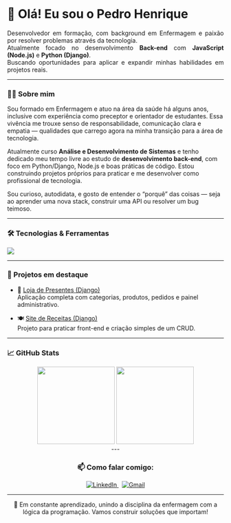 <h1 align="left">👋 Olá! Eu sou o Pedro Henrique</h1>

<p align="justify">
  Desenvolvedor em formação, com background em Enfermagem e paixão por resolver problemas através da tecnologia.<br>
  Atualmente focado no desenvolvimento <strong>Back-end</strong> com <strong>JavaScript (Node.js)</strong> e <strong>Python (Django)</strong>.<br>
  Buscando oportunidades para aplicar e expandir minhas habilidades em projetos reais.<br>
</p>

---

### 👨‍🏫 Sobre mim

Sou formado em Enfermagem e atuo na área da saúde há alguns anos, inclusive com experiência como preceptor e orientador de estudantes. Essa vivência me trouxe senso de responsabilidade, comunicação clara e empatia — qualidades que carrego agora na minha transição para a área de tecnologia.

Atualmente curso **Análise e Desenvolvimento de Sistemas** e tenho dedicado meu tempo livre ao estudo de **desenvolvimento back-end**, com foco em Python/Django, Node.js e boas práticas de código. Estou construindo projetos próprios para praticar e me desenvolver como profissional de tecnologia.

Sou curioso, autodidata, e gosto de entender o “porquê” das coisas — seja ao aprender uma nova stack, construir uma API ou resolver um bug teimoso.

---

### 🛠️ Tecnologias & Ferramentas

<p align="left">
  <a href="https://skillicons.dev">
    <img src="https://skillicons.dev/icons?i=js,nodejs,html,css,python,django,git,github,mysql" />
  </a>
</p>

---

### 🚀 Projetos em destaque

- 🎁 [Loja de Presentes (Django)](https://github.com/pholiveira-dev/balloon)  
  Aplicação completa com categorias, produtos, pedidos e painel administrativo.

- 🍽️ [Site de Receitas (Django)](https://github.com/pholiveira-dev/projeto-recipe)  
  Projeto para praticar front-end e criação simples de um CRUD.

---

### 📈 GitHub Stats

<div align="center">
  <div align="center">
  <img height="180em" src="https://github-readme-stats.vercel.app/api?username=pholiveira-dev&show_icons=true&theme=dracula&count_private=true"/>
  <img height="180em" src="https://github-readme-stats.vercel.app/api/top-langs/?username=pholiveira-dev&layout=compact&theme=transparent"/>
</div>
---

### 📫 Como falar comigo:

<p align="center">
  <a href="https://www.linkedin.com/in/pedro-henrique-037826186/" target="_blank">
    <img src="https://skillicons.dev/icons?i=linkedin" alt="LinkedIn" />
  </a>
  &nbsp;
  <a href="mailto:pedro.alves@escs.edu.br">
    <img src="https://skillicons.dev/icons?i=gmail" alt="Gmail" />
  </a>
</p>


---

🧠 Em constante aprendizado, unindo a disciplina da enfermagem com a lógica da programação. Vamos construir soluções que importam!

